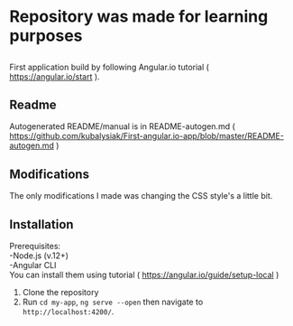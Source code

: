# Repository was made for learning purposes

## 
First application build by following Angular.io tutorial ( https://angular.io/start ). 

## Readme
Autogenerated README/manual is in README-autogen.md ( https://github.com/kubalysiak/First-angular.io-app/blob/master/README-autogen.md )

## Modifications
The only modifications I made was changing the CSS style's a little bit.

## Installation 
Prerequisites:  
-Node.js (v.12+)  
-Angular CLI  
You can install them using tutorial ( https://angular.io/guide/setup-local ) 

1. Clone the repository
2. Run `cd my-app`, `ng serve --open` then navigate to `http://localhost:4200/`. 

